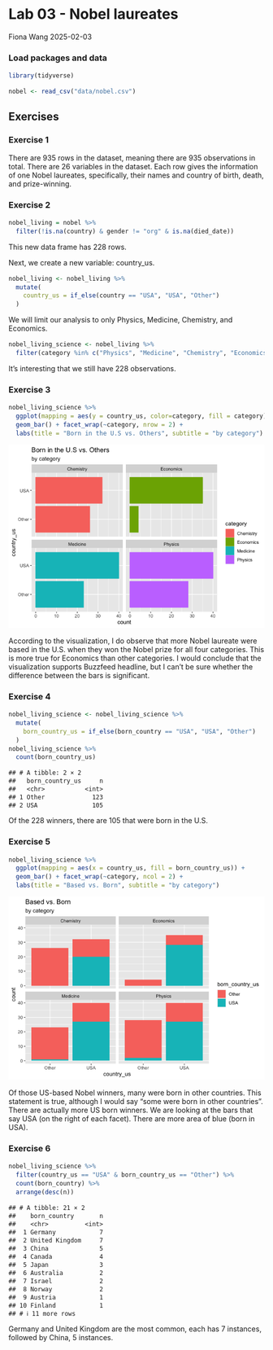 Lab 03 - Nobel laureates
================
Fiona Wang
2025-02-03

### Load packages and data

``` r
library(tidyverse) 
```

``` r
nobel <- read_csv("data/nobel.csv")
```

## Exercises

### Exercise 1

There are 935 rows in the dataset, meaning there are 935 observations in
total. There are 26 variables in the dataset. Each row gives the
information of one Nobel laureates, specifically, their names and
country of birth, death, and prize-winning.

### Exercise 2

``` r
nobel_living = nobel %>% 
  filter(!is.na(country) & gender != "org" & is.na(died_date))
```

This new data frame has 228 rows.

Next, we create a new variable: country_us.

``` r
nobel_living <- nobel_living %>% 
  mutate(
    country_us = if_else(country == "USA", "USA", "Other")
  )
```

We will limit our analysis to only Physics, Medicine, Chemistry, and
Economics.

``` r
nobel_living_science <- nobel_living %>% 
  filter(category %in% c("Physics", "Medicine", "Chemistry", "Economics"))
```

It’s interesting that we still have 228 observations.

### Exercise 3

``` r
nobel_living_science %>% 
  ggplot(mapping = aes(y = country_us, color=category, fill = category)) + 
  geom_bar() + facet_wrap(~category, nrow = 2) + 
  labs(title = "Born in the U.S vs. Others", subtitle = "by category")
```

![](lab-03_files/figure-gfm/bar_plot-1.png)<!-- -->

According to the visualization, I do observe that more Nobel laureate
were based in the U.S. when they won the Nobel prize for all four
categories. This is more true for Economics than other categories. I
would conclude that the visualization supports Buzzfeed headline, but I
can’t be sure whether the difference between the bars is significant.

### Exercise 4

``` r
nobel_living_science <- nobel_living_science %>% 
  mutate(
    born_country_us = if_else(born_country == "USA", "USA", "Other")
  )
nobel_living_science %>% 
  count(born_country_us)
```

    ## # A tibble: 2 × 2
    ##   born_country_us     n
    ##   <chr>           <int>
    ## 1 Other             123
    ## 2 USA               105

Of the 228 winners, there are 105 that were born in the U.S.

### Exercise 5

``` r
nobel_living_science %>% 
  ggplot(mapping = aes(x = country_us, fill = born_country_us)) + 
  geom_bar() + facet_wrap(~category, ncol = 2) + 
  labs(title = "Based vs. Born", subtitle = "by category")
```

![](lab-03_files/figure-gfm/born_base_us-1.png)<!-- -->

Of those US-based Nobel winners, many were born in other countries. This
statement is true, although I would say “some were born in other
countries”. There are actually more US born winners. We are looking at
the bars that say USA (on the right of each facet). There are more area
of blue (born in USA).

### Exercise 6

``` r
nobel_living_science %>% 
  filter(country_us == "USA" & born_country_us == "Other") %>% 
  count(born_country) %>% 
  arrange(desc(n))
```

    ## # A tibble: 21 × 2
    ##    born_country       n
    ##    <chr>          <int>
    ##  1 Germany            7
    ##  2 United Kingdom     7
    ##  3 China              5
    ##  4 Canada             4
    ##  5 Japan              3
    ##  6 Australia          2
    ##  7 Israel             2
    ##  8 Norway             2
    ##  9 Austria            1
    ## 10 Finland            1
    ## # ℹ 11 more rows

Germany and United Kingdom are the most common, each has 7 instances,
followed by China, 5 instances.
